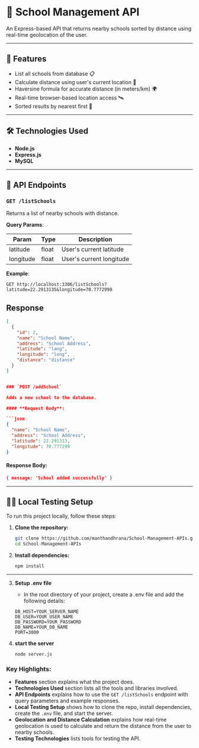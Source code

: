 # 🏫 School Management API

An Express-based API that returns nearby schools sorted by distance using real-time geolocation of the user.

---

## 🚀 Features

- List all schools from database 📋
- Calculate distance using user's current location 📍
- Haversine formula for accurate distance (in meters/km) 🌍
- Real-time browser-based location access 🛰️
- Sorted results by nearest first 🔄

---

## 🛠️ Technologies Used

- **Node.js**
- **Express.js**
- **MySQL** 

---

## 📂 API Endpoints

### `GET /listSchools`

Returns a list of nearby schools with distance.

**Query Params**:

| Param     | Type   | Description                   |
|-----------|--------|-------------------------------|
| latitude  | float  | User's current latitude       |
| longitude | float  | User's current longitude      |

**Example**:

```http
GET http://localhost:3306/listSchools?latitude=22.2913135&longitude=70.7772998
```
## Response

```json
[
  {
    "id": 2,
    "name": "School Name",
    "address": "School Address",
    "latitude": "lang",
    "longitude": "long",
    "distance": "distance"
  }
]


### `POST /addSchool`

Adds a new school to the database.

#### **Request Body**:

```json
{
  "name": "School Name",
  "address": "School Address",
  "latitude": 22.291313,
  "longitude": 70.777299
}
```

#### **Response Body**:

```json
{ message: 'School added successfully' }
```
---

## 🧑‍💻 Local Testing Setup

To run this project locally, follow these steps:

1. **Clone the repository:**
   ```bash
   git clone https://github.com/manthandhrana/School-Management-APIs.git
   cd School-Management-APIs
   ```

2. **Install dependencies:**
    ```bash
   npm install
   ```
---

3. **Setup .env file**
    - In the root directory of your project, create a .env file and add the following details:

    ```
    DB_HOST=YOUR_SERVER_NAME
    DB_USER=YOUR_USER_NAME
    DB_PASSWORD=YOUR_PASSWORD
    DB_NAME=YOUR_DB_NAME
    PORT=3000
    ```

4. **start the server**
    ```
    node server.js
    ```

### Key Highlights:
- **Features** section explains what the project does.
- **Technologies Used** section lists all the tools and libraries involved.
- **API Endpoints** explains how to use the `GET /listSchools` endpoint with query parameters and example responses.
- **Local Testing Setup** shows how to clone the repo, install dependencies, create the `.env` file, and start the server.
- **Geolocation and Distance Calculation** explains how real-time geolocation is used to calculate and return the distance from the user to nearby schools.
- **Testing Technologies** lists tools for testing the API.

